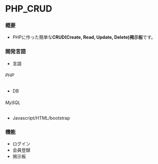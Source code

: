 # PHP_CRUD

### 概要
* PHPに作った簡単な**CRUD(Create, Read, Update, Delete)掲示板**です。

### 開発言語
* 言語 
###### PHP
* DB
###### MySQL
* Javascript/HTML/bootstrap
### 機能
* ログイン
* 会員登録
* 掲示板


